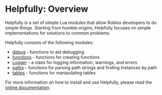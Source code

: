 # Helpfully: Overview

Helpfully is a set of simple Lua modules that allow Roblox developers to do
simple things.  Starting from humble origins, Helpfully focuses on simple
implementations for solutions to common problems.

Helpfully consists of the following modules:

- [debug](https://betterthanreal.github.io/Helpfully/api-reference/debug/) - functions to aid debugging
- [functions](https://betterthanreal.github.io/Helpfully/api-reference/functions/) - functions for creating functions
- [Logger](https://betterthanreal.github.io/Helpfully/api-reference/Logger/) - a class for logging information,
  warnings, and errors
- [paths](https://betterthanreal.github.io/Helpfully/api-reference/paths/) - functions for parsing path strings and
  finding Instances by path
- [tables](https://betterthanreal.github.io/Helpfully/api-reference/tables/) - functions for manipulating tables

For more information on how to install and use Helpfully, please read the
[online documentation](https://betterthanreal.github.io/Helpfully/).
